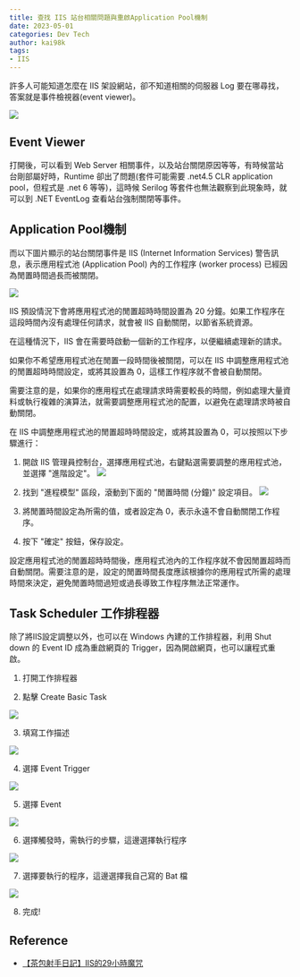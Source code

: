 ```yaml
---
title: 查找 IIS 站台相關問題與重啟Application Pool機制
date: 2023-05-01
categories: Dev Tech
author: kai98k
tags:
- IIS
---
```

許多人可能知道怎麼在 IIS 架設網站，卻不知道相關的伺服器 Log 要在哪尋找，答案就是事件檢視器(event viewer)。

![](https://i.imgur.com/ghSzGGS.png)

## Event Viewer

打開後，可以看到 Web Server 相關事件，以及站台關閉原因等等，有時候當站台剛部屬好時，Runtime 卻出了問題(套件可能需要 .net4.5 CLR application pool，但程式是 .net 6 等等)，這時候 Serilog 等套件也無法觀察到此現象時，就可以到 .NET EventLog 查看站台強制關閉等事件。 

## Application Pool機制

而以下圖片顯示的站台關閉事件是 IIS (Internet Information Services) 警告訊息，表示應用程式池 (Application Pool) 內的工作程序 (worker process) 已經因為閒置時間過長而被關閉。

![](https://i.imgur.com/pbo8NBV.png)

IIS 預設情況下會將應用程式池的閒置超時時間設置為 20 分鐘。如果工作程序在這段時間內沒有處理任何請求，就會被 IIS 自動關閉，以節省系統資源。

在這種情況下，IIS 會在需要時啟動一個新的工作程序，以便繼續處理新的請求。

如果你不希望應用程式池在閒置一段時間後被關閉，可以在 IIS 中調整應用程式池的閒置超時時間設定，或將其設置為 0，這樣工作程序就不會被自動關閉。

需要注意的是，如果你的應用程式在處理請求時需要較長的時間，例如處理大量資料或執行複雜的演算法，就需要調整應用程式池的配置，以避免在處理請求時被自動關閉。




在 IIS 中調整應用程式池的閒置超時時間設定，或將其設置為 0，可以按照以下步驟進行：

1. 開啟 IIS 管理員控制台，選擇應用程式池，右鍵點選需要調整的應用程式池，並選擇 "進階設定"。
![](https://i.imgur.com/SzmWmlK.png)

2. 找到 "進程模型" 區段，滾動到下面的 "閒置時間 (分鐘)" 設定項目。
![](https://i.imgur.com/lZKXdao.png)
3. 將閒置時間設定為所需的值，或者設定為 0，表示永遠不會自動關閉工作程序。

4. 按下 "確定" 按鈕，保存設定。

設定應用程式池的閒置超時時間後，應用程式池內的工作程序就不會因閒置超時而自動關閉。需要注意的是，設定的閒置時間長度應該根據你的應用程式所需的處理時間來決定，避免閒置時間過短或過長導致工作程序無法正常運作。

## Task Scheduler 工作排程器

除了將IIS設定調整以外，也可以在 Windows 內建的工作排程器，利用 Shut down 的 Event ID 成為重啟網頁的 Trigger，因為開啟網頁，也可以讓程式重啟。


1. 打開工作排程器

2. 點擊 Create Basic Task

![](https://i.imgur.com/4xt36ui.png)

3. 填寫工作描述

![](https://i.imgur.com/cYK8qjt.png)

4. 選擇 Event Trigger

![](https://i.imgur.com/rJcONAr.png)

5. 選擇 Event

![](https://i.imgur.com/14hEStj.png)

6. 選擇觸發時，需執行的步驟，這邊選擇執行程序

![](https://i.imgur.com/cnyGvo7.png)

7. 選擇要執行的程序，這邊選擇我自己寫的 Bat 檔 

![](https://i.imgur.com/vzCpuJj.png)

8. 完成!

## Reference
- [【茶包射手日記】IIS的29小時魔咒](https://blog.darkthread.net/blog/iis-app-pool-auto-recycle/)
